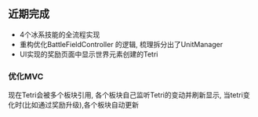 ## 近期完成
- 4个冰系技能的全流程实现
- 重构优化BattleFieldController 的逻辑, 梳理拆分出了UnitManager
- UI实现的奖励页面中显示世界元素创建的Tetri

### 优化MVC
现在Tetri会被多个板块引用, 各个板块自己监听Tetri的变动并刷新显示, 当tetri变化时(比如通过奖励升级),各个板块自动更新